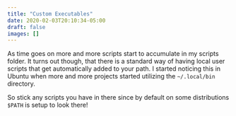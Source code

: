 ```yaml
---
title: "Custom Executables"
date: 2020-02-03T20:10:34-05:00
draft: false
images: []
---
```


As time goes on more and more scripts start to accumulate in my scripts folder. It turns out though, that there is a standard way of having local user scripts that get automatically added to your path. I started noticing this in Ubuntu when more and more projects started utilizing the `~/.local/bin` directory. 

So stick any scripts you have in there since by default on some distributions `$PATH` is setup to look there!